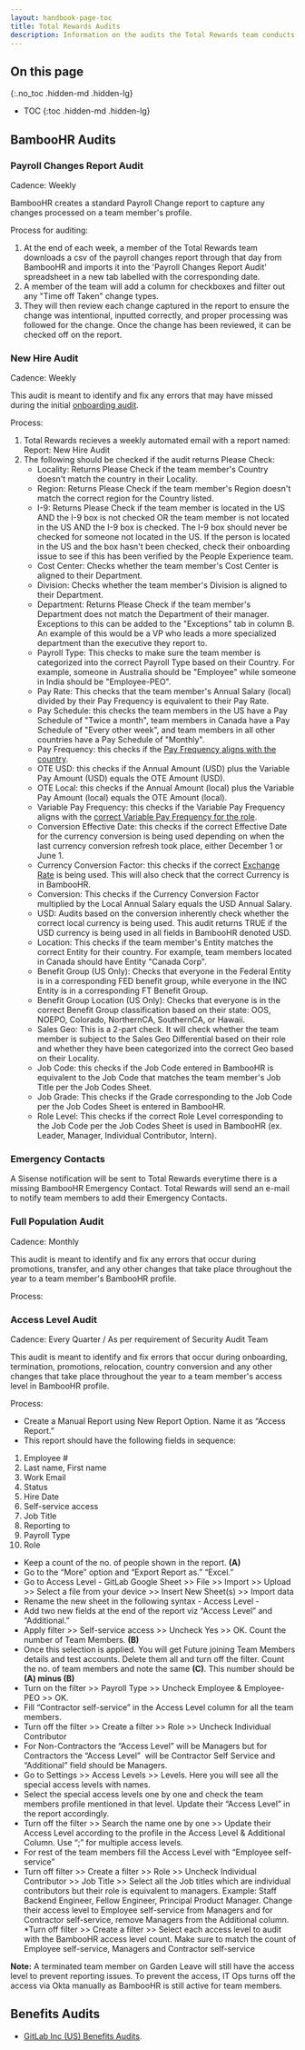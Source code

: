 ```yaml
---
layout: handbook-page-toc
title: Total Rewards Audits
description: Information on the audits the Total Rewards team conducts. 
---
```


## On this page
{:.no_toc .hidden-md .hidden-lg}

- TOC
{:toc .hidden-md .hidden-lg}

## BambooHR Audits

### Payroll Changes Report Audit

Cadence: Weekly

BambooHR creates a standard Payroll Change report to capture any changes processed on a team member's profile. 

Process for auditing:

1. At the end of each week, a member of the Total Rewards team downloads a csv of the payroll changes report through that day from BambooHR and imports it into the 'Payroll Changes Report Audit' spreadsheet in a new tab labelled with the corresponding date. 
1. A member of the team will add a column for checkboxes and filter out any "Time off Taken" change types.
1. They will then review each change captured in the report to ensure the change was intentional, inputted correctly, and proper processing was followed for the change. Once the change has been reviewed, it can be checked off on the report.

### New Hire Audit

Cadence: Weekly

This audit is meant to identify and fix any errors that may have missed during the initial [onboarding audit](https://about.gitlab.com/handbook/total-rewards/total-rewards-audits/#onboarding-audit).

Process: 

1. Total Rewards recieves a weekly automated email with a report named: Report: New Hire Audit
1. The following should be checked if the audit returns Please Check:
     * Locality: Returns Please Check if the team member's Country doesn't match the country in their Locality. 
     * Region: Returns Please Check if the team member's Region doesn't match the correct region for the Country listed.
     * I-9: Returns Please Check if the team member is located in the US AND the I-9 box is not checked OR the team member is not located in the US AND the I-9 box is checked. The I-9 box should never be checked for someone not located in the US. If the person is located in the US and the box hasn't been checked, check their onboarding issue to see if this has been verified by the People Experience team. 
     * Cost Center: Checks whether the team member's Cost Center is aligned to their Department.
     * Division: Checks whether the team member's Division is aligned to their Department. 
     * Department: Returns Please Check if the team member's Department does not match the Department of their manager. Exceptions to this can be added to the "Exceptions" tab in column B. An example of this would be a VP who leads a more specialized department than the executive they report to. 
     * Payroll Type: This checks to make sure the team member is categorized into the correct Payroll Type based on their Country. For example, someone in Australia should be "Employee" while someone in India should be "Employee-PEO".
     * Pay Rate: This checks that the team member's Annual Salary (local) divided by their Pay Frequency is equivalent to their Pay Rate.  
     * Pay Schedule: this checks the team members in the US have a Pay Schedule of "Twice a month", team members in Canada have a Pay Schedule of "Every other week", and team members in all other countries have a Pay Schedule of "Monthly".
     * Pay Frequency: this checks if the [Pay Frequency aligns with the country](https://about.gitlab.com/handbook/contracts/#employee-types-at-gitlab).
     * OTE USD: this checks if the Annual Amount (USD) plus the Variable Pay Amount (USD) equals the OTE Amount (USD). 
     * OTE Local: this checks if the Annual Amount (local) plus the Variable Pay Amount (local) equals the OTE Amount (local).
     * Variable Pay Frequency: this checks if the Variable Pay Frequency aligns with the [correct Variable Pay Frequency for the role](https://gitlab.com/gitlab-com/www-gitlab-com/-/blob/7c94f8338163f782919a689a871724c48439c575/data/variable_pay_frequency.yml).
     * Conversion Effective Date: this checks if the correct Effective Date for the currency conversion is being used depending on when the last currency conversion refresh took place, either December 1 or June 1. 
     * Currency Conversion Factor: this checks if the correct [Exchange Rate](https://about.gitlab.com/handbook/total-rewards/compensation/#exchange-rates) is being used. This will also check that the correct Currency is in BambooHR.  
     * Conversion: This checks if the Currency Conversion Factor multiplied by the Local Annual Salary equals the USD Annual Salary.
     * USD: Audits based on the conversion inherently check whether the correct local currency is being used. This audit returns TRUE if the USD currency is being used in all fields in BambooHR denoted USD.  
     * Location: This checks if the team member's Entity matches the correct Entity for their country. For example, team members located in Canada should have Entity "Canada Corp".
     * Benefit Group (US Only): Checks that everyone in the Federal Entity is in a corresponding FED benefit group, while everyone in the INC Entity is in a corresponding FT Benefit Group. 
     * Benefit Group Location (US Only): Checks that everyone is in the correct Benefit Group classification based on their state: OOS, NOEPO, Colorado, NorthernCA, SouthernCA, or Hawaii. 
     * Sales Geo: This is a 2-part check. It will check whether the team member is subject to the Sales Geo Differential based on their role and whether they have been categorized into the correct Geo based on their Locality. 
     * Job Code: this checks if the Job Code entered in BambooHR is equivalent to the Job Code that matches the team member's Job Title per the Job Codes Sheet.
     * Job Grade: This checks if the Grade corresponding to the Job Code per the Job Codes Sheet is entered in BambooHR.
     * Role Level: This checks if the correct Role Level corresponding to the Job Code per the Job Codes Sheet is used in BambooHR (ex. Leader, Manager, Individual Contributor, Intern).

### Emergency Contacts

A Sisense notification will be sent to Total Rewards everytime there is a missing BambooHR Emergency Contact. Total Rewards will send an e-mail to notify team members to add their Emergency Contacts.

### Full Population Audit

Cadence: Monthly

This audit is meant to identify and fix any errors that occur during promotions, transfer, and any other changes that take place throughout the year to a team member's BambooHR profile. 

Process: 

### Access Level Audit

Cadence: Every Quarter / As per requirement of Security Audit Team

This audit is meant to identify and fix errors that occur during onboarding, termination, promotions, relocation, country conversion and any other changes that take place throughout the year to a team member's access level in BambooHR profile.

Process:

* Create a Manual Report using New Report Option. Name it as “Access Report.”
* This report should have the following fields in sequence:
1. Employee #
1. Last name, First name
1. Work Email
1. Status
1. Hire Date
1. Self-service access
1. Job Title
1. Reporting to
1. Payroll Type
1. Role
* Keep a count of the no. of people shown in the report. **(A)**
* Go to the “More” option and “Export Report as.” “Excel.”
* Go to Access Level - GitLab Google Sheet >> File >> Import >> Upload >> Select a file from your device >> Insert New Sheet(s) >> Import data
* Rename the new sheet in the following syntax - Access Level -<Date of report generation> 
* Add two new fields at the end of the report viz “Access Level” and “Additional.”
* Apply filter >> Self-service access >> Uncheck Yes >> OK. Count the number of Team Members. **(B)**
* Once this selection is applied. You will get Future joining Team Members details and test accounts. Delete them all and turn off the filter. Count the no. of team members and note the same **(C)**. This number should be **(A) minus (B)** 
* Turn on the filter >> Payroll Type >> Uncheck Employee & Employee-PEO >> OK.
* Fill “Contractor self-service” in the Access Level column for all the team members.
* Turn off the filter >> Create a filter >> Role >> Uncheck Individual Contributor
* For Non-Contractors the “Access Level” will be Managers but for Contractors the “Access Level”  will be Contractor Self Service and “Additional” field should be Managers.
* Go to Settings >> Access Levels >> Levels. Here you will see all the special access levels with names. 
* Select the special access levels one by one and check the team members profile mentioned in that level. Update their “Access Level” in the report accordingly.
* Turn off the filter >> Search the name one by one >> Update their Access Level according to the profile in the Access Level & Additional Column. Use “;” for multiple access levels.
* For rest of the team members fill the Access Level with “Employee self-service”
* Turn off filter >> Create a filter >> Role >> Uncheck Individual Contributor >> Job Title >> Select all the Job titles which are individual contributors but their role is equivalent to managers. Example: Staff Backend Engineer, Fellow Engineer, Principal Product Manager. Change their access level to Employee self-service from Managers and for Contractor self-service, remove Managers from the Additional column.
*Turn off filter >> Create a filter >> Select each access level to audit with the BambooHR access level count. Make sure to match the count of Employee self-service, Managers and Contractor self-service

**Note:** A terminated team member on Garden Leave will still have the access level to prevent reporting issues. To prevent the access, IT Ops turns off the access via Okta manually as BambooHR is still active for team members.

## Benefits Audits

* [GitLab Inc (US) Benefits Audits](https://about.gitlab.com/handbook/total-rewards/benefits/general-and-entity-benefits/inc-benefits-us/#audit-processes).


